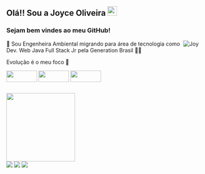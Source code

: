 ## Olá!! Sou a Joyce Oliveira <img src="https://media.giphy.com/media/hvRJCLFzcasrR4ia7z/giphy.gif" width="25px">

 ### Sejam bem vindes ao meu GitHub! 
 <img align="right" alt="Joy" src="https://media.discordapp.net/attachments/860204652707708969/870420354525450350/ezgif-1-e3750eb35f4e.gif?width=160&height=160">
 
🌱 Sou Engenheira Ambiental migrando para área de tecnologia como
Dev. Web Java Full Stack Jr pela Generation Brasil 👩‍💻 

Evolução é o meu foco 👊
<div>
 
<img align="center" height="30" width="80" src="https://img.shields.io/badge/Java-ED8B00?style=for-the-badge&logo=java&logoColor=white"> 
<img align="center" height="30" width="80" src="https://img.shields.io/badge/Spring-6DB33F?style=for-the-badge&logo=spring&logoColor=white">
<img align="center" height="30" width="80" src=https://img.shields.io/badge/MySQL-00000F?style=for-the-badge&logo=mysql&logoColor=white">
</div>
                                                                                                                                        
 ##
                                                                                                                                        
 <div>
  <a href="https://github.com/oliveirajoyce">
  <img height="180em" src="https://github-readme-stats.vercel.app/api?username=oliveirajoyce&show_icons=true&theme=synthwave&include_all_commits=true&count_private=true"/>

   
    
    
</div>

  <div> 
  <a href="https://www.linkedin.com/in/joycedasilvaoliveira/" target="_blank"><img src="https://img.shields.io/badge/-LinkedIn-%230077B5?style=for-the-badge&logo=linkedin&logoColor=white" target="_blank"></a> 
 <a href="https://discord.com/channels/854728957538730024/854728957538730029" target="_blank"><img src="https://img.shields.io/badge/Discord-7289DA?style=for-the-badge&logo=discord&logoColor=white" target="_blank"></a> 
  <a href = "mailto:joycezer5@gmail.com"><img src="https://img.shields.io/badge/-Gmail-%23333?style=for-the-badge&logo=gmail&logoColor=white" target="_blank"></a>
    

